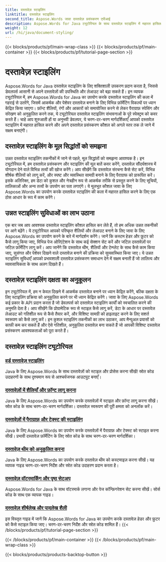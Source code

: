 ```yaml
---
title: दस्तावेज़ स्टाइलिंग
linktitle: दस्तावेज़ स्टाइलिंग
second_title: Aspose.Words जावा दस्तावेज़ प्रसंस्करण एपीआई
description: Aspose.Words for Java ट्यूटोरियल के साथ दस्तावेज़ स्टाइलिंग में महारत हासिल करें। दृष्टिगत रूप से आकर्षक और कुशल दस्तावेज़ों के लिए उन्नत फ़ॉर्मेटिंग तकनीक सीखें।
weight: 12
url: /hi/java/document-styling/
---
```


{{< blocks/products/pf/main-wrap-class >}}
{{< blocks/products/pf/main-container >}}
{{< blocks/products/pf/tutorial-page-section >}}

# दस्तावेज़ स्टाइलिंग


Aspose.Words for Java दस्तावेज़ स्टाइलिंग के लिए शक्तिशाली उपकरण प्रदान करता है, जिससे डेवलपर्स आसानी से अपने दस्तावेज़ों की उपस्थिति और लेआउट को बढ़ा सकते हैं। इन व्यापक ट्यूटोरियल में, हम Aspose.Words for Java का उपयोग करके दस्तावेज़ स्टाइलिंग की कला में गहराई से उतरेंगे, जिसमें आकर्षक और पेशेवर दस्तावेज़ बनाने के लिए विभिन्न फ़ॉर्मेटिंग विकल्पों पर ध्यान केंद्रित किया जाएगा। फ़ॉन्ट शैलियों, रंगों और आकारों को समायोजित करने से लेकर पैराग्राफ़ स्पेसिंग और संरेखण को अनुकूलित करने तक, ये ट्यूटोरियल दस्तावेज़ स्टाइलिंग संभावनाओं के पूरे स्पेक्ट्रम को कवर करते हैं। चाहे आप शुरुआती हों या अनुभवी डेवलपर, ये चरण-दर-चरण मार्गदर्शिकाएँ आपको दस्तावेज़ स्टाइलिंग में महारत हासिल करने और अपने दस्तावेज़ प्रसंस्करण कौशल को अगले स्तर तक ले जाने में सक्षम बनाएंगी।

## दस्तावेज़ स्टाइलिंग के मूल सिद्धांतों को समझना

उन्नत दस्तावेज़ स्टाइलिंग तकनीकों में जाने से पहले, मूल सिद्धांतों को समझना आवश्यक है। इन ट्यूटोरियल में, हम दस्तावेज़ प्रसंस्करण और स्टाइलिंग की मूल बातें कवर करेंगे, दस्तावेज़ सौंदर्यशास्त्र में योगदान देने वाले विभिन्न तत्वों की खोज करेंगे। आप सीखेंगे कि दस्तावेज़ संरचना कैसे सेट करें, विभिन्न शीर्षक शैलियों को लागू करें, और स्पष्ट और व्यवस्थित सामग्री बनाने के लिए पैराग्राफ को प्रारूपित करें। इसके अतिरिक्त, हम डेटा को कुशल और नेत्रहीन रूप से आकर्षक तरीके से प्रस्तुत करने के लिए सूचियों, तालिकाओं और अन्य तत्वों के उपयोग का पता लगाएंगे। ये मूलभूत कौशल जावा के लिए Aspose.Words का उपयोग करके दस्तावेज़ स्टाइलिंग की कला में महारत हासिल करने के लिए एक ठोस आधार के रूप में काम करेंगे।

## उन्नत स्टाइलिंग सुविधाओं का लाभ उठाना

एक बार जब आप आवश्यक दस्तावेज़ स्टाइलिंग कौशल हासिल कर लेते हैं, तो हम अधिक उन्नत तकनीकों पर आगे बढ़ेंगे। ये ट्यूटोरियल आपको परिष्कृत शैलियों और लेआउट बनाने के लिए जावा के लिए Aspose.Words का उपयोग करने के बारे में मार्गदर्शन करेंगे। जानें कि कस्टम हेडर और फ़ुटर को कैसे लागू किया जाए, विभिन्न पेज ओरिएंटेशन के साथ कई सेक्शन सेट करें और जटिल दस्तावेज़ों पर जटिल फ़ॉर्मेटिंग लागू करें। आप जानेंगे कि दस्तावेज़ थीम, शैलियों और टेम्प्लेट के साथ कैसे काम किया जाए, सुसंगत और पेशेवर दिखने वाले दस्तावेज़ बनाने की प्रक्रिया को सुव्यवस्थित किया जाए। ये उन्नत स्टाइलिंग सुविधाएँ आपको प्रभावशाली दस्तावेज़ प्रसंस्करण समाधान देने में सक्षम बनाती हैं जो लालित्य और व्यावसायिकता के साथ अलग दिखते हैं।

## दस्तावेज़ स्टाइलिंग दक्षता का अनुकूलन

इन ट्यूटोरियल में, हम न केवल दिखने में आकर्षक दस्तावेज़ बनाने पर ध्यान केंद्रित करेंगे, बल्कि दक्षता के लिए स्टाइलिंग प्रक्रिया को अनुकूलित करने पर भी ध्यान केंद्रित करेंगे। जावा के लिए Aspose.Words कई प्रकार के API प्रदान करता है जो डेवलपर्स को दस्तावेज़ स्टाइलिंग कार्यों को स्वचालित करने की अनुमति देता है। आप सीखेंगे कि प्रोग्रामेटिक रूप से स्टाइल कैसे लागू करें, डेटा के आधार पर दस्तावेज़ लेआउट को गतिशील रूप से कैसे तैयार करें, और विशिष्ट सामग्री को हाइलाइट करने के लिए सशर्त स्वरूपण को कैसे लागू करें। इन कुशल स्टाइलिंग तकनीकों का लाभ उठाकर, आप मैन्युअल प्रयासों को काफी कम कर सकते हैं और ऐसे गतिशील, अनुकूलित दस्तावेज़ बना सकते हैं जो आपकी विशिष्ट दस्तावेज़ प्रसंस्करण आवश्यकताओं को पूरा करते हैं।

## दस्तावेज़ स्टाइलिंग ट्यूटोरियल
### [वर्ड दस्तावेज़ स्टाइलिंग](./word-document-styling/)
Java के लिए Aspose.Words के साथ दस्तावेज़ों को स्टाइल और प्रोसेस करना सीखें! स्रोत कोड उदाहरणों के साथ दृश्यमान रूप से आश्चर्यजनक आउटपुट बनाएँ। 
### [दस्तावेज़ों में शैलियाँ और फ़ॉन्ट लागू करना](./applying-styles-fonts/)
Java के लिए Aspose.Words का उपयोग करके दस्तावेज़ों में स्टाइल और फ़ॉन्ट लागू करना सीखें। स्रोत कोड के साथ चरण-दर-चरण मार्गदर्शिका। दस्तावेज़ स्वरूपण की पूरी क्षमता को अनलॉक करें।
### [दस्तावेज़ों में पैराग्राफ़ और टेक्स्ट की स्टाइलिंग](./styling-paragraphs-text/)
Java के लिए Aspose.Words का उपयोग करके दस्तावेज़ों में पैराग्राफ़ और टेक्स्ट को स्टाइल करना सीखें। प्रभावी दस्तावेज़ फ़ॉर्मेटिंग के लिए स्रोत कोड के साथ चरण-दर-चरण मार्गदर्शिका।
### [दस्तावेज़ थीम को अनुकूलित करना](./customizing-document-themes/)
Java के लिए Aspose.Words का उपयोग करके दस्तावेज़ थीम को कस्टमाइज़ करना सीखें। यह व्यापक गाइड चरण-दर-चरण निर्देश और स्रोत कोड उदाहरण प्रदान करता है।
### [दस्तावेज़ वॉटरमार्किंग और पृष्ठ सेटअप](./document-watermarking-page-setup/)
Aspose.Words for Java के साथ वॉटरमार्क लगाना और पेज कॉन्फ़िगरेशन सेट करना सीखें। सोर्स कोड के साथ एक व्यापक गाइड।
### [दस्तावेज़ शीर्षलेख और पादलेख शैली](./document-header-footer-styling/)
इस विस्तृत गाइड में जानें कि Aspose.Words for Java का उपयोग करके दस्तावेज़ हेडर और फ़ुटर को कैसे स्टाइल किया जाए। चरण-दर-चरण निर्देश और स्रोत कोड शामिल हैं।
{{< /blocks/products/pf/tutorial-page-section >}}

{{< /blocks/products/pf/main-container >}}
{{< /blocks/products/pf/main-wrap-class >}}

{{< blocks/products/products-backtop-button >}}
